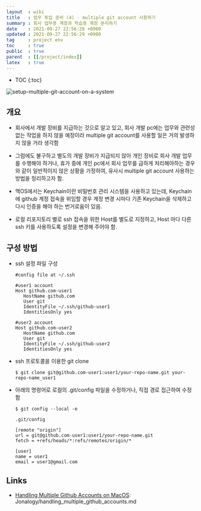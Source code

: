 ```yaml
---
layout  : wiki
title   : 업무 투입 준비 (4) - multiple git account 사용하기
summary : 회사 업무용 계정과 학습용 계정 분리하기
date    : 2021-09-27 22:56:28 +0900
updated : 2021-09-27 22:56:29 +0900
tag     : project env
toc     : true
public  : true
parent  : [[/project/index]]
latex   : true
---
```

* TOC
{:toc}

![setup-multiple-git-account-on-a-system](https://user-images.githubusercontent.com/65143458/135736307-4cdb2c71-16df-4a86-af07-16fee10719c0.png)

## 개요

* 회사에서 개발 장비를 지급하는 것으로 알고 있고, 회사 개발 pc에는 업무와 관련성 없는 작업을 하지 않을 예정이라 multiple git account를 사용할 일은 거의 발생하지 않을 거라 생각함

* 그럼에도 불구하고 별도의 개발 장비가 지급되지 않아 개인 장비로 회사 개발 업무를 수행해야 하거나, 휴가 중에 개인 pc에서 회사 업무를 급하게 처리해야하는 경우와 같이 일반적이지 않은 상황을 가정하여, 유사시 multiple git account 사용하는 방법을 정리하고자 함.

* 맥OS에서는 Keychain이란 비밀번호 관리 시스템을 사용하고 있는데, Keychain에 github 계정 접속을 위임할 경우 계정 변경 시마다 기존 Keychain을 삭제하고 다시 인증을 해야 하는 번거로움이 있음.

* 로컬 리포지토리 별로 ssh 접속을 위한 Host를 별도로 지정하고, Host 마다 다른 ssh 키를 사용하도록 설정을 변경해 주어야 함.

## 구성 방법

* ssh 설정 파일 구성

    ```shell
    #config file at ~/.ssh

    #user1 account
    Host github.com-user1
       HostName github.com
       User git
       IdentityFile ~/.ssh/github-user1
       IdentitiesOnly yes

    #user2 account
    Host github.com-user2
       HostName github.com
       User git
       IdentityFile ~/.ssh/github-user2
       IdentitiesOnly yes
    ```

* ssh 프로토콜을 이용한 git clone

    ```shell
    $ git clone git@github.com-user1:user1/your-repo-name.git your-repo-name_user1
    ```

* 아래의 명령어로 로컬의 .git/config 파일을 수정하거나, 직접 경로 접근하여 수정함

    ```shell
    $ git config --local -e 

    .git/config

    [remote "origin"] 
    url = git@github.com-user1:user1/your-repo-name.git
    fetch = +refs/heads/*:refs/remotes/origin/*

    [user]
    name = user1
    email = user1@gmail.com
    ```
## Links

* [Handling Multiple Github Accounts on MacOS](https://gist.github.com/Jonalogy/54091c98946cfe4f8cdab2bea79430f9):  Jonalogy/handling_multiple_github_accounts.md


